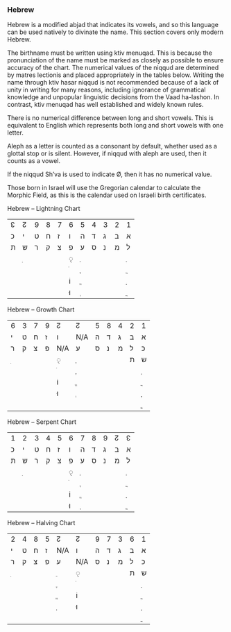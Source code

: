 ### <span id="anchor-79"></span>Hebrew

Hebrew is a modified abjad that indicates its vowels, and so this
language can be used natively to divinate the name. This section covers
only modern Hebrew.

The birthname must be written using ktiv menuqad. This is because the
pronunciation of the name must be marked as closely as possible to
ensure accuracy of the chart. The numerical values of the niqqud are
determined by matres lectionis and placed appropriately in the tables
below. Writing the name through ktiv hasar niqqud is not recommended
because of a lack of unity in writing for many reasons, including
ignorance of grammatical knowledge and unpopular linguistic decisions
from the Vaad ha-lashon. In contrast, ktiv menuqad has well established
and widely known rules.

There is no numerical difference between long and short vowels. This is
equivalent to English which represents both long and short vowels with
one letter. 

Aleph as a letter is counted as a consonant by default, whether used as
a glottal stop or is silent. However, if niqqud with aleph are used,
then it counts as a vowel. 

If the niqqud Sh’va is used to indicate Ø, then it has no numerical
value.

Those born in Israel will use the Gregorian calendar to calculate the
Morphic Field, as this is the calendar used on Israeli birth
certificates. 

Hebrew – Lightning Chart

|   |   |   |   |   |    |   |   |   |   |   |
| - | - | - | - | - | -- | - | - | - | - | - |
| ↋ | ↊ | 9 | 8 | 7 | 6  | 5 | 4 | 3 | 2 | 1 |
| כ | י | ט | ח | ז | ו  | ה | ד | ג | ב | א |
| ת | ש | ר | ק | צ | פ  | ע | ס | נ | מ | ל |
|   | ִ |   |   |   | ◌ֻ | ֵ |   |   |   | ַ |
|   |   |   |   |   | ֹ  | ֶ |   |   |   | ֲ |
|   |   |   |   |   | וֹ | ֱ |   |   |   | ָ |
|   |   |   |   |   | וּ | ְ |   |   |   | ֳ |

Hebrew – Growth Chart

|   |   |   |   |     |     |   |   |   |   |   |
| - | - | - | - | --- | --- | - | - | - | - | - |
| 6 | 3 | 7 | 9 | ↊   | ↊   | 5 | 8 | 4 | 2 | 1 |
| י | ט | ח | ז | ו   | N/A | ה | ד | ג | ב | א |
| ר | ק | צ | פ | N/A | ע   | ס | נ | מ | ל | כ |
| ִ |   |   |   | ◌ֻ  | ֵ   |   |   |   | ת | ש |
|   |   |   |   | ֹ   | ֶ   |   |   |   |   | ַ |
|   |   |   |   | וֹ  | ֱ   |   |   |   |   | ֲ |
|   |   |   |   | וּ  | ְ   |   |   |   |   | ָ |
|   |   |   |   |     |     |   |   |   |   | ֳ |

Hebrew – Serpent Chart

|   |   |   |   |   |    |   |   |   |   |   |
| - | - | - | - | - | -- | - | - | - | - | - |
| 1 | 2 | 3 | 4 | 5 | 6  | 7 | 8 | 9 | ↊ | ↋ |
| כ | י | ט | ח | ז | ו  | ה | ד | ג | ב | א |
| ת | ש | ר | ק | צ | פ  | ע | ס | נ | מ | ל |
|   | ִ |   |   |   | ◌ֻ | ֵ |   |   |   | ַ |
|   |   |   |   |   | ֹ  | ֶ |   |   |   | ֲ |
|   |   |   |   |   | וֹ | ֱ |   |   |   | ָ |
|   |   |   |   |   | וּ | ְ |   |   |   | ֳ |

Hebrew – Halving Chart

|   |   |   |   |     |     |   |   |   |   |   |
| - | - | - | - | --- | --- | - | - | - | - | - |
| 2 | 4 | 8 | 5 | ↊   | ↊   | 9 | 7 | 3 | 6 | 1 |
| י | ט | ח | ז | N/A | ו   | ה | ד | ג | ב | א |
| ר | ק | צ | פ | ע   | N/A | ס | נ | מ | ל | כ |
| ִ |   |   |   | ֵ   | ◌ֻ  |   |   |   | ת | ש |
|   |   |   |   | ֶ   | ֹ   |   |   |   |   | ַ |
|   |   |   |   | ֱ   | וֹ  |   |   |   |   | ֲ |
|   |   |   |   | ְ   | וּ  |   |   |   |   | ָ |
|   |   |   |   |     |     |   |   |   |   | ֳ |
